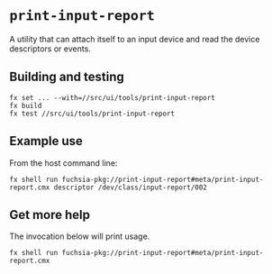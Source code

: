 # `print-input-report`

A utility that can attach itself to an input device and read the device
descriptors or events.

## Building and testing

```
fx set ... --with=//src/ui/tools/print-input-report
fx build
fx test //src/ui/tools/print-input-report
```

## Example use

From the host command line:

```
fx shell run fuchsia-pkg://print-input-report#meta/print-input-report.cmx descriptor /dev/class/input-report/002
```

## Get more help

The invocation below will print usage.

```
fx shell run fuchsia-pkg://print-input-report#meta/print-input-report.cmx
```
